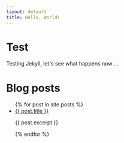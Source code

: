 ```yaml
---
layout: default
title: Hello, World!
---
```


# Test

Testing Jekyll, let's see what happens now ...

# Blog posts
<ul>
  {% for post in site.posts %}
    <li>
      <a href="{{ post.url }}">{{ post.title }}</a>
      <p>{{ post.excerpt }}</p>
    </li>
  {% endfor %}
</ul>